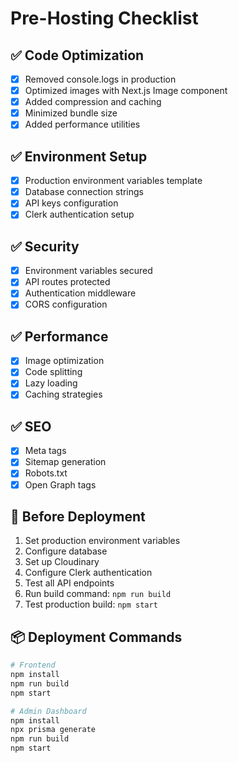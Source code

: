 # Pre-Hosting Checklist

## ✅ Code Optimization
- [x] Removed console.logs in production
- [x] Optimized images with Next.js Image component
- [x] Added compression and caching
- [x] Minimized bundle size
- [x] Added performance utilities

## ✅ Environment Setup
- [x] Production environment variables template
- [x] Database connection strings
- [x] API keys configuration
- [x] Clerk authentication setup

## ✅ Security
- [x] Environment variables secured
- [x] API routes protected
- [x] Authentication middleware
- [x] CORS configuration

## ✅ Performance
- [x] Image optimization
- [x] Code splitting
- [x] Lazy loading
- [x] Caching strategies

## ✅ SEO
- [x] Meta tags
- [x] Sitemap generation
- [x] Robots.txt
- [x] Open Graph tags

## 🔧 Before Deployment
1. Set production environment variables
2. Configure database
3. Set up Cloudinary
4. Configure Clerk authentication
5. Test all API endpoints
6. Run build command: `npm run build`
7. Test production build: `npm start`

## 📦 Deployment Commands
```bash
# Frontend
npm install
npm run build
npm start

# Admin Dashboard
npm install
npx prisma generate
npm run build
npm start
```